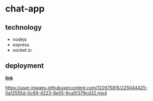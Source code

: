 # chat-app

## technology 
- nodejs 
- express 
- socket.io
## deployment 
[**link**](https://chatapp-qsyi.onrender.com)

https://user-images.githubusercontent.com/122675815/225044425-0a12555d-0c69-4223-8e55-6ca5f379cd32.mp4




